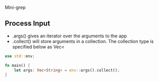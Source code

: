 Mini-grep
## Process Input
- .args() gives an iterator over the arguments to the app
- .collect() will store arguments in a collection. The collection type is specified below as Vec<
```rust
use std::env;

fn main() {
	let args: Vec<String> = env::args().collect();
}
```